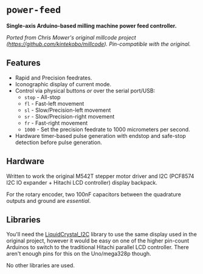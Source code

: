 # `power-feed` 

**Single-axis Arduino-based milling machine power feed controller.**

_Ported from Chris Mower's original millcode project (https://github.com/kintekobo/millcode). Pin-compatible with the original._ 

## Features

* Rapid and Precision feedrates.
* Iconographic display of current mode.
* Control via physical buttons _or_ over the serial port/USB:
    * `stop` - All-stop
    * `fl` - Fast-left movement
    * `sl` - Slow/Precision-left movement
    * `sr` - Slow/Precision-right movement
    * `fr` - Fast-right movement
    * `1000` - Set the precision feedrate to 1000 micrometers per second.
* Hardware timer-based pulse generation with endstop and safe-stop detection before pulse generation.

## Hardware

Written to work the original M542T stepper motor driver and I2C (PCF8574 I2C IO expander + Hitachi LCD controller) display backpack.

For the rotary encoder, two 100nF capacitors between the quadrature outputs and ground are _essential_.

## Libraries

You'll need the [LiquidCrystal_I2C](https://github.com/lucasmaziero/LiquidCrystal_I2C) library to use the same display used in the original project, however it would be easy on one of the higher pin-count Arduinos to switch to the traditional Hitachi parallel LCD controller. There aren't enough pins for this on the Uno/mega328p though.

No other libraries are used.
